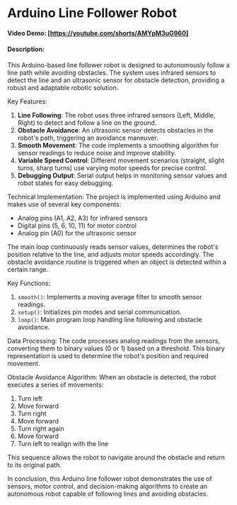 # Arduino Line Follower Robot

#### Video Demo: [https://youtube.com/shorts/AMYpM3uG960]

#### Description:

This Arduino-based line follower robot is designed to autonomously follow a line path while avoiding obstacles. The system uses infrared sensors to detect the line and an ultrasonic sensor for obstacle detection, providing a robust and adaptable robotic solution.

Key Features:
1. **Line Following**: The robot uses three infrared sensors (Left, Middle, Right) to detect and follow a line on the ground.
2. **Obstacle Avoidance**: An ultrasonic sensor detects obstacles in the robot's path, triggering an avoidance maneuver.
3. **Smooth Movement**: The code implements a smoothing algorithm for sensor readings to reduce noise and improve stability.
4. **Variable Speed Control**: Different movement scenarios (straight, slight turns, sharp turns) use varying motor speeds for precise control.
5. **Debugging Output**: Serial output helps in monitoring sensor values and robot states for easy debugging.

Technical Implementation:
The project is implemented using Arduino and makes use of several key components:

- Analog pins (A1, A2, A3) for infrared sensors
- Digital pins (5, 6, 10, 11) for motor control
- Analog pin (A0) for the ultrasonic sensor

The main loop continuously reads sensor values, determines the robot's position relative to the line, and adjusts motor speeds accordingly. The obstacle avoidance routine is triggered when an object is detected within a certain range.

Key Functions:
1. `smooth()`: Implements a moving average filter to smooth sensor readings.
2. `setup()`: Initializes pin modes and serial communication.
3. `loop()`: Main program loop handling line following and obstacle avoidance.

Data Processing:
The code processes analog readings from the sensors, converting them to binary values (0 or 1) based on a threshold. This binary representation is used to determine the robot's position and required movement.

Obstacle Avoidance Algorithm:
When an obstacle is detected, the robot executes a series of movements:
1. Turn left
2. Move forward
3. Turn right
4. Move forward
5. Turn right again
6. Move forward
7. Turn left to realign with the line

This sequence allows the robot to navigate around the obstacle and return to its original path.

In conclusion, this Arduino line follower robot demonstrates the use of sensors, motor control, and decision-making algorithms to create an autonomous robot capable of following lines and avoiding obstacles.
